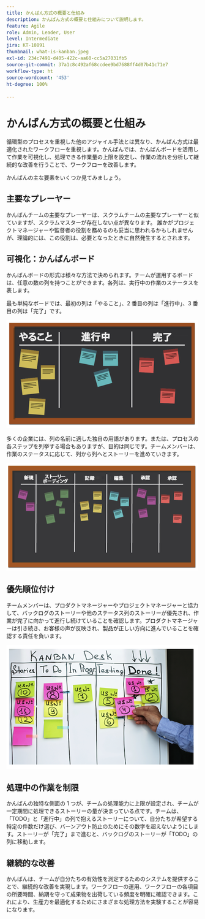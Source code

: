 ```yaml
---
title: かんばん方式の概要と仕組み
description: かんばん方式の概要と仕組みについて説明します。
feature: Agile
role: Admin, Leader, User
level: Intermediate
jira: KT-10891
thumbnail: what-is-kanban.jpeg
exl-id: 234c7491-d405-422c-aa60-cc5a27031fb5
source-git-commit: 37a1c8c492af68ccdee9bd7688ff4d07b41c71e7
workflow-type: ht
source-wordcount: '453'
ht-degree: 100%

---
```


# かんばん方式の概要と仕組み

循環型のプロセスを重視した他のアジャイル手法とは異なり、かんばん方式は最適化されたワークフローを重視します。かんばんでは、かんばんボードを活用して作業を可視化し、処理できる作業量の上限を設定し、作業の流れを分析して継続的な改善を行うことで、ワークフローを改善します。


かんばんの主な要素をいくつか見てみましょう。



## 主要なプレーヤー

かんばんチームの主要なプレーヤーは、スクラムチームの主要なプレーヤーと似ていますが、スクラムマスターが存在しない点が異なります。 誰かがプロジェクトマネージャーや監督者の役割を務めるのも妥当に思われるかもしれませんが、理論的には、この役割は、必要となったときに自然発生するとされます。

## 可視化：かんばんボード

かんばんボードの形式は様々な方法で決められます。チームが運用するボードは、任意の数の列を持つことができます。各列は、実行中の作業のステータスを表します。

最も単純なボードでは、最初の列は「やること」、2 番目の列は「進行中」、3 番目の列は「完了」です。

![黒板と付箋メモ](assets/agile4-01.png)

多くの企業には、列の名前に適した独自の用語があります。または、プロセスの各ステップを列挙する場合もありますが、目的は同じです。チームメンバーは、作業のステータスに応じて、列から列へとストーリーを進めていきます。

![黒板と付箋メモ](assets/agile4-02.png)

## 優先順位付け

チームメンバーは、プロダクトマネージャーやプロジェクトマネージャーと協力して、バックログのストーリーや他のステータス列のストーリーが優先され、作業が完了に向かって進行し続けていることを確認します。プロダクトマネージャーは引き続き、お客様の声が反映され、製品が正しい方向に進んでいることを確認する責任を負います。

![かんばんホワイトボード](assets/agile4-03.png)

## 処理中の作業を制限

かんばんの独特な側面の 1 つが、チームの処理能力に上限が設定され、チームが一定期間に処理できるストーリーの量が決まっている点です。チームは、「TODO」と「進行中」の列で抱えるストーリーについて、自分たちが希望する特定の件数だけ選び、バーンアウト防止のためにその数字を超えないようにします。ストーリーが「完了」まで進むと、バックログのストーリーが「TODO」の列に移動します。

## 継続的な改善

かんばんは、チームが自分たちの有効性を測定するためのシステムを提供することで、継続的な改善を実現します。ワークフローの運用、ワークフローの各項目の所要時間、納期を守って成果物を出荷している頻度を明確に確認できます。これにより、生産力を最適化するためにさまざまな処理方法を実験することが容易になります。
